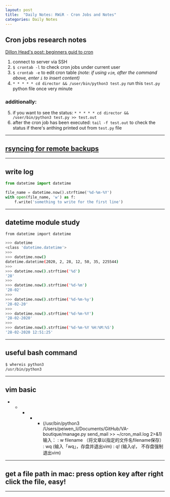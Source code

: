 ```yaml
---
layout: post
title:  "Daily Notes: RWiR - Cron Jobs and Notes"
categories: Daily Notes
---
```


## Cron jobs research notes
[Dillon Head's post: beginners guid to cron](https://mediatemple.net/blog/news/complete-beginners-guide-cron-part-1/?utm_source=reddit&amp;utm_campaign=blog&amp;utm_medium=social&amp;utm_term=linkpreview&amp;utm_content=cronpart1repub)
1. connect to server via SSH
2. `$ crontab -l` to check cron jobs under current user
3. `$ crontab -e` to edit cron table
_(note: if using `vim`, after the command above, enter `i` to insert content)_
4. `* * * * * cd director && /user/bin/python3 test.py` run this `test.py` python file once very minute
### additionally:
5. if you want to see the status: `* * * * * cd director && /user/bin/python3 test.py >> test.out`
6. after the cron job has been executed: `tail -f test.out` to check the status if there's anthing printed out from `test.py` file

---

## [rsyncing for remote backups](https://mediatemple.net/blog/tips/many-uses-rsync/)

---

## write log

```python
from datetime import datetime

file_name = datetime.now().strftime('%d-%m-%Y')
with open(file_name, 'w') as f:
	f.write('something to write for the first line')
```

---

## datetime module study
`from datetime import datetime`
```bash
>>> datetime
<class 'datetime.datetime'>
>>> 
>>> datetime.now()
datetime.datetime(2020, 2, 28, 12, 50, 35, 225544)
>>> 
>>> datetime.now().strftime('%d')
'28'
>>> 
>>> datetime.now().strftime('%d-%m')
'28-02'
>>> 
>>> datetime.now().strftime('%d-%m-%y')
'28-02-20'
>>> 
>>> datetime.now().strftime('%d-%m-%Y')
'28-02-2020'
>>> 
>>> datetime.now().strftime('%d-%m-%Y %H:%M:%S')
'28-02-2020 12:51:25'
```

---

## useful bash command
```bash
$ whereis python3
/usr/bin/python3
```

---

## vim basic
* * * * * (/usr/bin/python3 /Users/peiwen_li/Documents/GitHub/VA-boutique/manage.py send_mail >> ~/cron_mail.log 2>&1)
输入：
: w filename （将文章以指定的文件名filename保存）
: wq (输入「wq」，存盘并退出vim)
: q! (输入q!， 不存盘强制退出vim)

---

## get a file path in mac: press option key after right click the file, easy!

---


